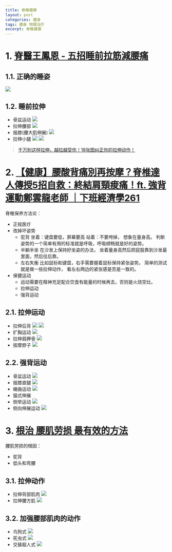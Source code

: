 ```yaml
---
title: 脊椎健康
layout: post
categories: 健身
tags: 健身 物理治疗
excerpt: 脊椎健康
---
```


# 1. [脊醫王鳳恩 - 五招睡前拉筋減腰痛](https://www.youtube.com/watch?v=g4N5iOPRB0c)
## 1.1. 正确的睡姿
![](https://suzixinblog.oss-cn-shenzhen.aliyuncs.com/20220918101304.png)

## 1.2. 睡前拉伸
- 骨盆运动
![](https://suzixinblog.oss-cn-shenzhen.aliyuncs.com/强背运动1.gif)
- 拉伸腰部
![](https://suzixinblog.oss-cn-shenzhen.aliyuncs.com/20220918101308.png)
- 报膝(腰大肌伸展)
![](https://suzixinblog.oss-cn-shenzhen.aliyuncs.com/20220918102229.png)
- 拉伸小腿
![](https://suzixinblog.oss-cn-shenzhen.aliyuncs.com/20220918102303.png)
![](https://suzixinblog.oss-cn-shenzhen.aliyuncs.com/20220918102307.png)

> [千万别这样拉伸，越拉越受伤！18张图纠正你的拉伸动作！](https://www.163.com/dy/article/GRHEI0KF0514BKTB.html)


# 2. [【健康】腰酸背痛別再按摩？脊椎達人傳授5招自救：終結肩頸痠痛！ft. 強背運動鄭雲龍老師 ｜下班經濟學261](https://www.youtube.com/watch?v=5dMs4MsqfEA)

脊椎保养方法论：
- 正规医疗
- 改掉坏姿势
    - 驼背
    坐着：键盘要低，屏幕要高
    站着：不要垮掉， 想象在量身高。 判断姿势的一个简单有用的标准就是呼吸，呼吸顺畅就是好的姿势。
    - 半躺半坐
    在沙发上保持好坐姿的办法， 坐着量身高然后把屁股靠到沙发最里面，然后往后靠。
    - 左右失衡
    比如鼠标和键盘，右手需要握着鼠标保持紧张姿势。
    简单的测试就是做一些拉伸动作， 看左右两边的紧张感是否是一致的。  
- 保健运动
    - 运动需要在精神充足配合饮食有能量的时候再去，否则是火烧空灶。
    - 拉伸运动
    - 强背运动

## 2.1. 拉伸运动
- 拉伸后背
![](https://suzixinblog.oss-cn-shenzhen.aliyuncs.com/坐姿拉伸1.gif)
![](https://suzixinblog.oss-cn-shenzhen.aliyuncs.com/20220918213349.gif)
- 扩胸运动
![](https://suzixinblog.oss-cn-shenzhen.aliyuncs.com/坐姿拉伸2.gif)
- 拉伸肩胛骨
![](https://suzixinblog.oss-cn-shenzhen.aliyuncs.com/坐姿拉伸3.gif)
- 按摩脖子
![](https://suzixinblog.oss-cn-shenzhen.aliyuncs.com/坐姿拉伸4.gif)


## 2.2. 强背运动
- 骨盆运动
![](https://suzixinblog.oss-cn-shenzhen.aliyuncs.com/强背运动1.gif)
- 报膝直腿
![](https://suzixinblog.oss-cn-shenzhen.aliyuncs.com/强背运动2.gif)
- 蜷曲运动
![](https://suzixinblog.oss-cn-shenzhen.aliyuncs.com/强背运动3.gif)
- 猫式伸展
- 侧举运动
![](https://suzixinblog.oss-cn-shenzhen.aliyuncs.com/强背运动4.gif)
- 侧向伸展运动
![](https://suzixinblog.oss-cn-shenzhen.aliyuncs.com/强背运动5.gif)

# 3. [根治 腰肌劳损 最有效的方法](https://www.youtube.com/watch?v=HTf180JIvCc)
腰肌劳损的根因：
- 驼背
- 低头和弯腰

## 3.1. 拉伸动作
- 拉伸背部肌肉
![](https://suzixinblog.oss-cn-shenzhen.aliyuncs.com/20220918112816.PNG)
- 拉伸腰方肌
![](https://suzixinblog.oss-cn-shenzhen.aliyuncs.com/20220918112824.PNG)

## 3.2. 加强腰部肌肉的动作
- 鸟狗式
![](https://suzixinblog.oss-cn-shenzhen.aliyuncs.com/20220918113051.PNG)
- 死虫式
![](https://suzixinblog.oss-cn-shenzhen.aliyuncs.com/20220918213049.gif)
- 交替超人式
![](https://suzixinblog.oss-cn-shenzhen.aliyuncs.com/20220918213101.gif)